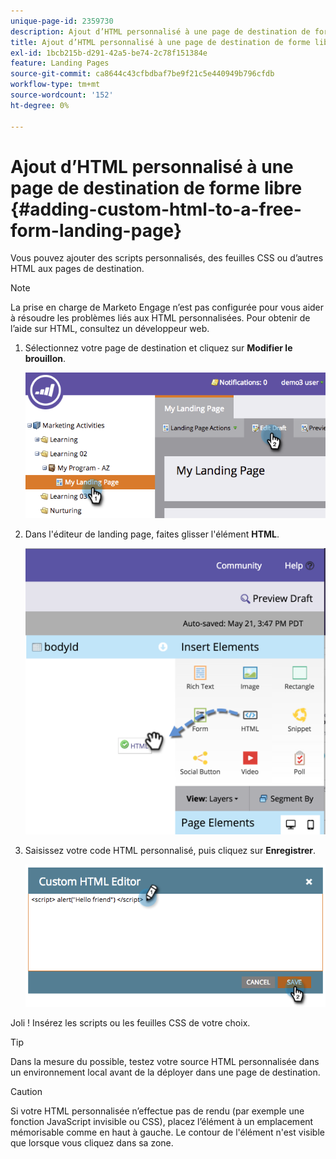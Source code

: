 ```yaml
---
unique-page-id: 2359730
description: Ajout d’HTML personnalisé à une page de destination de forme libre - Documents Marketo - Documentation du produit
title: Ajout d’HTML personnalisé à une page de destination de forme libre
exl-id: 1bcb215b-d291-42a5-be74-2c78f151384e
feature: Landing Pages
source-git-commit: ca8644c43cfbdbaf7be9f21c5e440949b796cfdb
workflow-type: tm+mt
source-wordcount: '152'
ht-degree: 0%

---
```


# Ajout d’HTML personnalisé à une page de destination de forme libre {#adding-custom-html-to-a-free-form-landing-page}

Vous pouvez ajouter des scripts personnalisés, des feuilles CSS ou d’autres HTML aux pages de destination.

>[!NOTE]
>
>La prise en charge de Marketo Engage n’est pas configurée pour vous aider à résoudre les problèmes liés aux HTML personnalisées. Pour obtenir de l’aide sur HTML, consultez un développeur web.

1. Sélectionnez votre page de destination et cliquez sur **Modifier le brouillon**.

   ![](assets/image2014-9-17-12-3a2-3a15.png)

1. Dans l&#39;éditeur de landing page, faites glisser l&#39;élément **HTML**.

   ![](assets/image2015-5-21-15-3a52-3a42.png)

1. Saisissez votre code HTML personnalisé, puis cliquez sur **Enregistrer**.

   ![](assets/image2014-9-17-12-3a3-3a39.png)

Joli ! Insérez les scripts ou les feuilles CSS de votre choix.

>[!TIP]
>
>Dans la mesure du possible, testez votre source HTML personnalisée dans un environnement local avant de la déployer dans une page de destination.

>[!CAUTION]
>
>Si votre HTML personnalisée n’effectue pas de rendu (par exemple une fonction JavaScript invisible ou CSS), placez l’élément à un emplacement mémorisable comme en haut à gauche. Le contour de l&#39;élément n&#39;est visible que lorsque vous cliquez dans sa zone.

